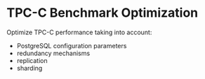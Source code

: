 # TPC-C Benchmark Optimization

Optimize TPC-C performance taking into account:
- PostgreSQL configuration parameters
- redundancy mechanisms
- replication
- sharding
